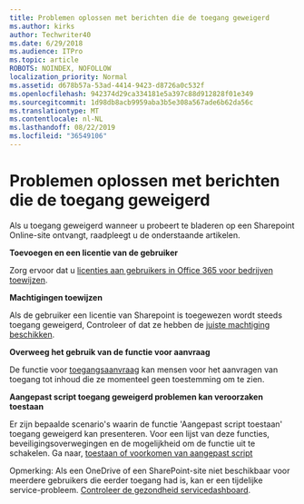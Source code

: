 ```yaml
---
title: Problemen oplossen met berichten die de toegang geweigerd
ms.author: kirks
author: Techwriter40
ms.date: 6/29/2018
ms.audience: ITPro
ms.topic: article
ROBOTS: NOINDEX, NOFOLLOW
localization_priority: Normal
ms.assetid: d678b57a-53ad-4414-9423-d8726a0c532f
ms.openlocfilehash: 942374d29ca334181e5a397c88d912828f01e349
ms.sourcegitcommit: 1d98db8acb9959aba3b5e308a567ade6b62da56c
ms.translationtype: MT
ms.contentlocale: nl-NL
ms.lasthandoff: 08/22/2019
ms.locfileid: "36549106"
---
```

# <a name="troubleshoot-access-denied-messages"></a>Problemen oplossen met berichten die de toegang geweigerd

Als u toegang geweigerd wanneer u probeert te bladeren op een Sharepoint Online-site ontvangt, raadpleegt u de onderstaande artikelen.

**Toevoegen en een licentie van de gebruiker**

Zorg ervoor dat u [licenties aan gebruikers in Office 365 voor bedrijven toewijzen](https://docs.microsoft.com/office365/admin/subscriptions-and-billing/assign-licenses-to-users?view=o365-worldwide&amp;tabs=One).

**Machtigingen toewijzen**

Als de gebruiker een licentie van Sharepoint is toegewezen wordt steeds toegang geweigerd, Controleer of dat ze hebben de [juiste machtiging beschikken](https://docs.microsoft.com/sharepoint/understanding-permission-levels).

**Overweeg het gebruik van de functie voor aanvraag**

De functie voor [toegangsaanvraag](https://support.office.com/article/Set-up-and-manage-access-requests-94B26E0B-2822-49D4-929A-8455698654B3) kan mensen voor het aanvragen van toegang tot inhoud die ze momenteel geen toestemming om te zien. 

**Aangepast script toegang geweigerd problemen kan veroorzaken toestaan**

Er zijn bepaalde scenario's waarin de functie 'Aangepast script toestaan' toegang geweigerd kan presenteren. Voor een lijst van deze functies, beveiligingsoverwegingen en de mogelijkheid om de functie uit te schakelen. Ga naar, [toestaan of voorkomen van aangepast script](https://docs.microsoft.com/sharepoint/allow-or-prevent-custom-script)

Opmerking: Als een OneDrive of een SharePoint-site niet beschikbaar voor meerdere gebruikers die eerder toegang had is, kan er een tijdelijke service-probleem. [Controleer de gezondheid servicedashboard](https://portal.office.com/adminportal/home#/servicehealth).


  

